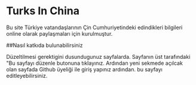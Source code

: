 # Turks In China

Bu site Türkiye vatandaşlarının Çin Cumhuriyetindeki edindikleri bilgileri online olarak paylaşmaları için kurulmuştur.


##Nasıl katkıda bulunabilirsiniz

Düzeltilmesi gerektigini dusundugunuz sayfalarda. Sayfanın üst tarafındaki "Bu sayfayı düzenle butonuna tıklayınız. Ardından yeni sekmede açılcak olan sayfada Github üyeliği ile giriş yapınız ardından. bu sayfayı editleyebilirsiniz. 


